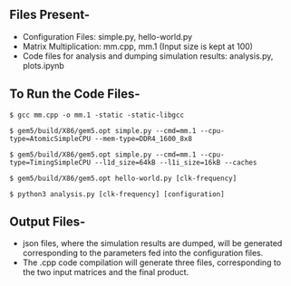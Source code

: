 ## Files Present-

- Configuration Files: simple.py, hello-world.py
- Matrix Multiplication: mm.cpp, mm.1 (Input size is kept at 100)
- Code files for analysis and dumping simulation results: analysis.py, plots.ipynb

## To Run the Code Files-

```
$ gcc mm.cpp -o mm.1 -static -static-libgcc

$ gem5/build/X86/gem5.opt simple.py --cmd=mm.1 --cpu-type=AtomicSimpleCPU --mem-type=DDR4_1600_8x8

$ gem5/build/X86/gem5.opt simple.py --cmd=mm.1 --cpu-type=TimingSimpleCPU --l1d_size=64kB --l1i_size=16kB --caches

$ gem5/build/X86/gem5.opt hello-world.py [clk-frequency]

$ python3 analysis.py [clk-frequency] [configuration]

```

## Output Files-

- json files, where the simulation results are dumped, will be generated corresponding to the parameters fed into the configuration files.
- The .cpp code compilation will generate three files, corresponding to the two input matrices and the final product.